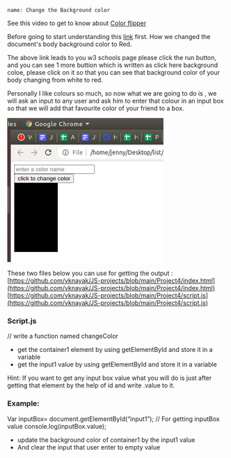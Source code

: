```ngMeta
name: Change the Background color
```

See this video to get to know about [Color flipper](https://drive.google.com/file/d/1Pew8tgx-u7r5CqQo4WE81wZSZyMxsCcB/view?usp=sharing)

Before going to start understanding this [link](https://www.w3schools.com/code/tryit.asp?filename=GRQZT8140PE2) first. How we changed the document's body background color to Red. 

The above link leads to you w3 schools page please click the run button, and you can see 1 more buttion which is written as click here background coloe, please click on it so that you can see that background color of your body changing from white to red.

Personally I like colours so much, so now what we are going to do is , we will ask an input to any user and ask him to enter that colour in an input box so that we will add that favourite color of your friend to a box.

![colour changing box](images/color_changing_box.png)

These two files below you can use for getting the output :
[https://github.com/vknayak/JS-projects/blob/main/Project4/index.html](https://github.com/vknayak/JS-projects/blob/main/Project4/index.html)
[https://github.com/vknayak/JS-projects/blob/main/Project4/script.js](https://github.com/vknayak/JS-projects/blob/main/Project4/script.js)

### Script.js

// write a function named changeColor 
   - get the container1 element by using getElementById and store it in a variable
   - get the input1 value by using getElementById and store it in a variable

Hint: If you want to get any input box value what you will do is just after getting that element by the help of id and write .value to it.


### Example:

Var inputBox= document.getElementById(“input1”);
// For getting inputBox value
console.log(inputBox.value);
 
   - update the background color of container1 by the input1 value
   - And clear the input that user enter to empty value



